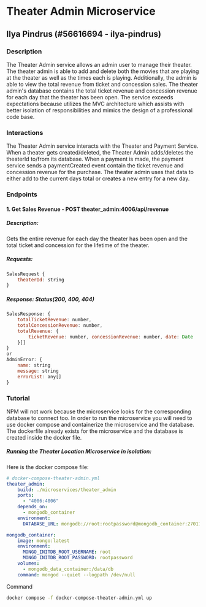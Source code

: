 # Theater Admin Microservice
## Ilya Pindrus (#56616694 - ilya-pindrus) 

### Description
The Theater Admin service allows an admin user to manage their theater. The theater admin is able to add and delete both the movies that are playing at the theater as well as the times each is playing. Additionally, the admin is able to view the total revenue from ticket and concession sales. The theater admin's database contains the total ticket revenue and concession revenue for each day that the theater has been open. The service exceeds expectations because utilizes the MVC architecture which assists with better isolation of responsibilities and mimics the design of a professional code base.

### Interactions
The Theater Admin service interacts with the Theater and Payment Service. When a theater gets created/deleted, the Theater Admin adds/deletes the theaterId to/from its database. When a payment is made, the payment service sends a paymentCreated event contain the ticket revenue and concession revenue for the purchase. The theater admin uses that data to either add to the current days total or creates a new entry for a new day. 

### Endpoints
#### 1. Get Sales Revenue - POST theater_admin:4006/api/revenue
##### Description: 
Gets the entire revenue for each day the theater has been open and the total ticket and concession for the lifetime of the theater. 
##### Requests:
```js
SalesRequest {
    theaterId: string
}
```

##### Response: Status(200, 400, 404)
```js
SalesResponse: {
    totalTicketRevenue: number,
    totalConcessionRevenue: number,
    totalRevenue: {
        ticketRevenue: number, concessionRevenue: number, date: Date
    }[]
}
or
AdminError: {
	name: string
	message: string
	errorList: any[]
}
```

### Tutorial
NPM will not work because the microservice looks for the corresponding database to connect too. In order to run the microservice you will need to use docker compose and containerize the microservice and the database. The dockerfile already exists for the microservice and the database is created inside the docker file.

##### Running the Theater Location Microservice in isolation:
Here is the docker compose file:
```yml
# docker-compose-theater-admin.yml
theater_admin:
    build: ./microservices/theater_admin
    ports:
      - "4006:4006"
    depends_on:
      - mongodb_container
    environment:
      DATABASE_URL: mongodb://root:rootpassword@mongodb_container:27017/mydb?directConnection=true&authSource=admin

mongodb_container:
    image: mongo:latest
    environment:
      MONGO_INITDB_ROOT_USERNAME: root
      MONGO_INITDB_ROOT_PASSWORD: rootpassword
    volumes:
      - mongodb_data_container:/data/db
    command: mongod --quiet --logpath /dev/null 

```

Command
```bash
docker compose -f docker-compose-theater-admin.yml up
```
